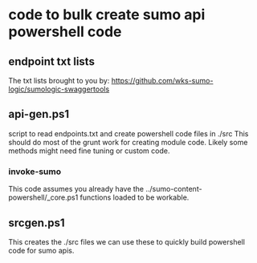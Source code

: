 # code to bulk create sumo api powershell code

## endpoint txt lists
The txt lists brought to you by: https://github.com/wks-sumo-logic/sumologic-swaggertools

## api-gen.ps1
script to read endpoints.txt and create powershell code files in ./src
This should do most of the grunt work for creating module code.
Likely some methods might need fine tuning or custom code.

### invoke-sumo
This code assumes you already have the ../sumo-content-powershell/_core.ps1 functions loaded to be workable.

## srcgen.ps1
This creates the ./src files
we can use these to quickly build powershell code for sumo apis.


